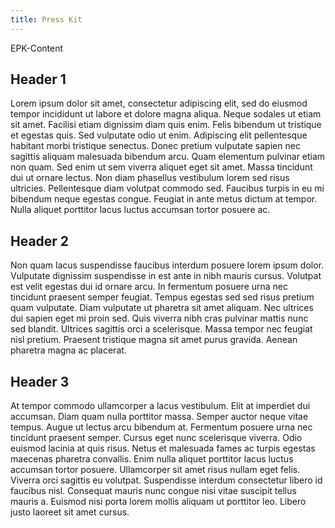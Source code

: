 ```yaml
---
title: Press Kit
---
```


EPK-Content

## Header 1
Lorem ipsum dolor sit amet, consectetur adipiscing elit, sed do eiusmod tempor incididunt ut labore et dolore magna aliqua. Neque sodales ut etiam sit amet. Facilisi etiam dignissim diam quis enim. Felis bibendum ut tristique et egestas quis. Sed vulputate odio ut enim. Adipiscing elit pellentesque habitant morbi tristique senectus. Donec pretium vulputate sapien nec sagittis aliquam malesuada bibendum arcu. Quam elementum pulvinar etiam non quam. Sed enim ut sem viverra aliquet eget sit amet. Massa tincidunt dui ut ornare lectus. Non diam phasellus vestibulum lorem sed risus ultricies. Pellentesque diam volutpat commodo sed. Faucibus turpis in eu mi bibendum neque egestas congue. Feugiat in ante metus dictum at tempor. Nulla aliquet porttitor lacus luctus accumsan tortor posuere ac.

## Header 2
Non quam lacus suspendisse faucibus interdum posuere lorem ipsum dolor. Vulputate dignissim suspendisse in est ante in nibh mauris cursus. Volutpat est velit egestas dui id ornare arcu. In fermentum posuere urna nec tincidunt praesent semper feugiat. Tempus egestas sed sed risus pretium quam vulputate. Diam vulputate ut pharetra sit amet aliquam. Nec ultrices dui sapien eget mi proin sed. Quis viverra nibh cras pulvinar mattis nunc sed blandit. Ultrices sagittis orci a scelerisque. Massa tempor nec feugiat nisl pretium. Praesent tristique magna sit amet purus gravida. Aenean pharetra magna ac placerat.

## Header 3
At tempor commodo ullamcorper a lacus vestibulum. Elit at imperdiet dui accumsan. Diam quam nulla porttitor massa. Semper auctor neque vitae tempus. Augue ut lectus arcu bibendum at. Fermentum posuere urna nec tincidunt praesent semper. Cursus eget nunc scelerisque viverra. Odio euismod lacinia at quis risus. Netus et malesuada fames ac turpis egestas maecenas pharetra convallis. Enim nulla aliquet porttitor lacus luctus accumsan tortor posuere. Ullamcorper sit amet risus nullam eget felis. Viverra orci sagittis eu volutpat. Suspendisse interdum consectetur libero id faucibus nisl. Consequat mauris nunc congue nisi vitae suscipit tellus mauris a. Euismod nisi porta lorem mollis aliquam ut porttitor leo. Libero justo laoreet sit amet cursus.
